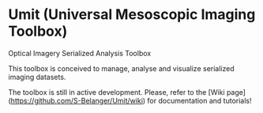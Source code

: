 # Umit (Universal Mesoscopic Imaging Toolbox)
Optical Imagery Serialized Analysis Toolbox 

This toolbox is conceived to manage, analyse and visualize serialized imaging datasets.

The toolbox is still in active development. 
Please, refer to the [Wiki page] (https://github.com/S-Belanger/Umit/wiki) for documentation and tutorials!
